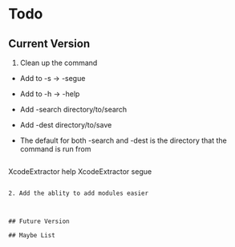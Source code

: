 
# Todo

## Current Version

1. Clean up the command
  * Add to -s -> -segue
  * Add to -h -> -help
  * Add -search directory/to/search
  * Add -dest directory/to/save
  * The default for both -search and -dest is the directory that the command is run from

    ```
XcodeExtractor help
XcodeExtractor segue
```

2. Add the ablity to add modules easier



## Future Version

## Maybe List

